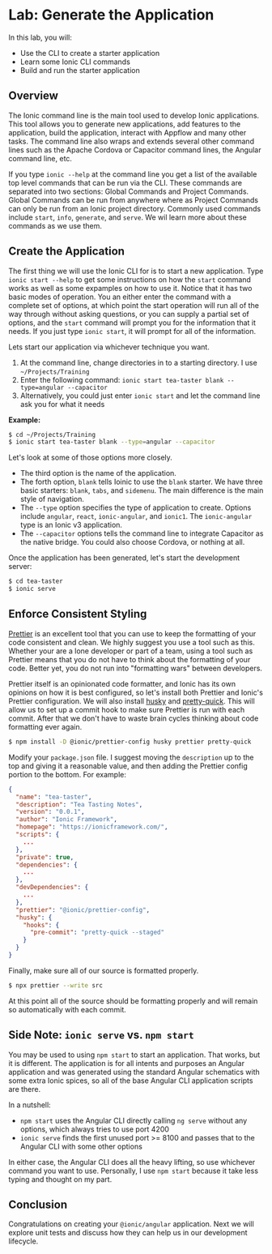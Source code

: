 # Lab: Generate the Application

In this lab, you will:

- Use the CLI to create a starter application
- Learn some Ionic CLI commands
- Build and run the starter application

## Overview

The Ionic command line is the main tool used to develop Ionic applications. This tool allows you to generate new applications, add features to the application, build the application, interact with Appflow and many other tasks. The command line also wraps and extends several other command lines such as the Apache Cordova or Capacitor command lines, the Angular command line, etc.

If you type `ionic --help` at the command line you get a list of the available top level commands that can be run via the CLI. These commands are separated into two sections: Global Commands and Project Commands. Global Commands can be run from anywhere where as Project Commands can only be run from an Ionic project directory. Commonly used commands include `start`, `info`, `generate`, and `serve`. We wil learn more about these commands as we use them.

## Create the Application

The first thing we will use the Ionic CLI for is to start a new application. Type `ionic start --help` to get some instructions on how the `start` command works as well as some expamples on how to use it. Notice that it has two basic modes of operation. You an either enter the command with a complete set of options, at which point the start operation will run all of the way through without asking questions, or you can supply a partial set of options, and the `start` command will prompt you for the information that it needs. If you just type `ionic start`, it will prompt for all of the information.

Lets start our application via whichever technique you want.

1. At the command line, change directories in to a starting directory. I use `~/Projects/Training`
1. Enter the following command: `ionic start tea-taster blank --type=angular --capacitor`
1. Alternatively, you could just enter `ionic start` and let the command line ask you for what it needs

**Example:**

```bash
$ cd ~/Projects/Training
$ ionic start tea-taster blank --type=angular --capacitor
```

Let's look at some of those options more closely.

- The third option is the name of the application.
- The forth option, `blank` tells Ioinic to use the `blank` starter. We have three basic starters: `blank`, `tabs`, and `sidemenu`. The main difference is the main style of navigation.
- The `--type` option specifies the type of application to create. Options include `angular`, `react`, `ionic-angular`, and `ionic1`. The `ionic-angular` type is an Ionic v3 application.
- The `--capacitor` options tells the command line to integrate Capacitor as the native bridge. You could also choose Cordova, or nothing at all.

Once the application has been generated, let's start the development server:

```bash
$ cd tea-taster
$ ionic serve
```

## Enforce Consistent Styling

<a href="https://prettier.io/" target="_blank">Prettier</a> is an excellent tool that you can use to keep the formatting of your code consistent and clean. We highly suggest you use a tool such as this. Whether your are a lone developer or part of a team, using a tool such as Prettier means that you do not have to think about the formatting of your code. Better yet, you do not run into "formatting wars" between developers.

Prettier itself is an opinionated code formatter, and Ionic has its own opinions on how it is best configured, so let's install both Prettier and Ionic's Prettier configuration. We will also install <a href="https://www.npmjs.com/package/husky" target="_blank">husky</a> and <a href="https://www.npmjs.com/package/pretty-quick" target="_blank">pretty-quick</a>. This will allow us to set up a commit hook to make sure Prettier is run with each commit. After that we don't have to waste brain cycles thinking about code formatting ever again.

```bash
$ npm install -D @ionic/prettier-config husky prettier pretty-quick
```

Modify your `package.json` file. I suggest moving the `description` up to the top and giving it a reasonable value, and then adding the Prettier config portion to the bottom. For example:

```json
{
  "name": "tea-taster",
  "description": "Tea Tasting Notes",
  "version": "0.0.1",
  "author": "Ionic Framework",
  "homepage": "https://ionicframework.com/",
  "scripts": {
    ...
  },
  "private": true,
  "dependencies": {
    ...
  },
  "devDependencies": {
    ...
  },
  "prettier": "@ionic/prettier-config",
  "husky": {
    "hooks": {
      "pre-commit": "pretty-quick --staged"
    }
  }
}
```

Finally, make sure all of our source is formatted properly.

```bash
$ npx prettier --write src
```

At this point all of the source should be formatting properly and will remain so automatically with each commit.

## Side Note: `ionic serve` vs. `npm start`

You may be used to using `npm start` to start an application. That works, but it is different. The application is for all intents and purposes an Angular application and was generated using the standard Angular schematics with some extra Ionic spices, so all of the base Angular CLI application scripts are there.

In a nutshell:

- `npm start` uses the Angular CLI directly calling `ng serve` without any options, which always tries to use port 4200
- `ionic serve` finds the first unused port >= 8100 and passes that to the Angular CLI with some other options

In either case, the Angular CLI does all the heavy lifting, so use whichever command you want to use. Personally, I use `npm start` because it take less typing and thought on my part.

## Conclusion

Congratulations on creating your `@ionic/angular` application. Next we will explore unit tests and discuss how they can help us in our development lifecycle.
